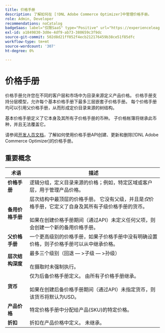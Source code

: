 ```yaml
---
title: 价格手册
description: 了解如何在 [!DNL Adobe Commerce Optimizer]中管理价格手册。
role: Admin, Developer
recommendations: noCatalog
badgeSaas: label="仅限SaaS" type="Positive" url="https://experienceleague.adobe.com/zh-hans/docs/commerce/user-guides/product-solutions" tooltip="仅适用于Adobe Commerce as a Cloud Service和Adobe Commerce Optimizer项目(Adobe管理的SaaS基础架构)。"
exl-id: a1849830-3d0e-4df9-ab73-380659c3f9dc
source-git-commit: 502d8d21ff052f4ecb212176459b38ce51f85dfc
workflow-type: tm+mt
source-wordcount: '307'
ht-degree: 0%

---
```


# 价格手册

价格手册允许您在不同的客户层和市场中为目录来源定义产品价格。 价格手册支持分层模型，允许每个基本价格手册下最多三层嵌套子价格手册。 每个价格手册均可以引用父价格手册，从而形成定价目录来源的树结构。

基本价格手册定义了它本身及其所有子价格手册的币种。 子价格帐簿将继承此币种，并且无法覆盖它。

请参阅[开发人员文档](https://developer.adobe.com/commerce/services/reference/rest/)，了解如何使用价格手册API创建、更新和删除[!DNL Adobe Commerce Optimizer]的价格手册。

## 重要概念

| 术语 | 描述 |
|------|-------------|
| **价格手册** | 逻辑分组，定义目录来源的价格；例如，特定区域或客户层，用于管理产品价格。 |
| **备用价格手册** | 层次结构中最顶层的价格手册。 它没有父级，并且是&#x200B;*仅*&#x200B;价格手册，它定义了自身及其所有子级价格手册的货币。<br/><br/>如果在创建价格手册期间（通过API）未定义任何父项，则会创建一个新的备用价格手册。 |
| **父价格手册** | 一个更高级别的价格手册，如果子价格手册中没有明确设置价格，则子价格手册可以从中继承价格。 |
| **层次结构深度** | 最多三个级别（回退 — >子级 — >孙级）<br/><br/>在摄取时未强制执行。 |
| **货币** | 仅为后备价格手册定义。 由所有子价格手册继承。<br/><br/>如果在创建后备价格手册期间（通过API）未指定货币，则该货币将默认为USD。 |
| **产品价格** | 特定价格手册中分配给产品(SKU)的特定价格。 |
| **折扣** | 折扣在产品价格中定义。 未继承。 |
